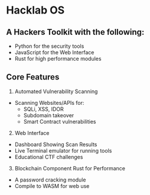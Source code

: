 # Hacklab OS
## A Hackers Toolkit with the following:
* Python for the security tools
* JavaScript for the Web Interface
* Rust for high performance modules

## Core Features
1. Automated Vulnerability Scanning
- Scanning Websites/APIs for:
  - SQLi, XSS, IDOR
  - Subdomain takeover
  - Smart Contract vulnerabilities

2. Web Interface
- Dashboard Showing Scan Results
- Live Terminal emulator for running tools
- Educational CTF challenges

3. Blockchain Component
Rust for Performance
- A password cracking module
- Compile to WASM for web use
